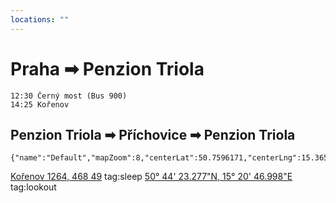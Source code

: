 ```yaml
---
locations: ""
---
```

# Praha ➡ Penzion Triola
	12:30 Černý most (Bus 900)
	14:25 Kořenov

## Penzion Triola ➡ Příchovice ➡ Penzion Triola
```mapview
{"name":"Default","mapZoom":8,"centerLat":50.7596171,"centerLng":15.3658974,"query":"","chosenMapSource":0,"showLinks":true,"linkColor":"red"}
```
[Kořenov 1264, 468 49](geo:50.7691898,15.3676127) tag:sleep 
[50° 44' 23.277"N, 15° 20' 46.998"E](geo:50.7397988,15.3463875) tag:lookout 